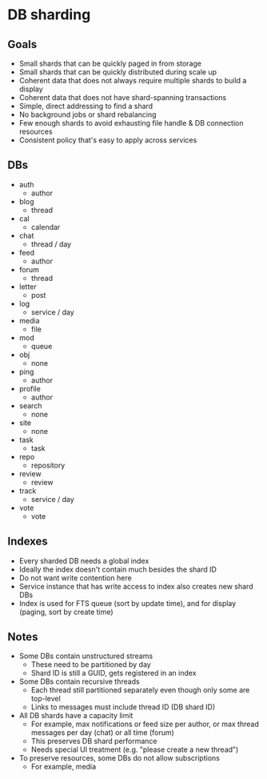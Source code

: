 # DB sharding

## Goals

- Small shards that can be quickly paged in from storage
- Small shards that can be quickly distributed during scale up
- Coherent data that does not always require multiple shards to build a display
- Coherent data that does not have shard-spanning transactions
- Simple, direct addressing to find a shard
- No background jobs or shard rebalancing
- Few enough shards to avoid exhausting file handle & DB connection resources
- Consistent policy that's easy to apply across services

## DBs

- auth
  - author
- blog
  - thread
- cal
  - calendar
- chat
  - thread / day
- feed
  - author
- forum
  - thread
- letter
  - post
- log
  - service / day
- media
  - file
- mod
  - queue
- obj
  - none
- ping
  - author
- profile
  - author
- search
  - none
- site
  - none
- task
  - task
- repo
  - repository
- review
  - review
- track
  - service / day
- vote
  - vote

## Indexes

- Every sharded DB needs a global index
- Ideally the index doesn't contain much besides the shard ID
- Do not want write contention here
- Service instance that has write access to index also creates new shard DBs
- Index is used for FTS queue (sort by update time), and for display (paging, sort by create time)

## Notes

- Some DBs contain unstructured streams
  - These need to be partitioned by day
  - Shard ID is still a GUID, gets registered in an index
- Some DBs contain recursive threads
  - Each thread still partitioned separately even though only some are top-level
  - Links to messages must include thread ID (DB shard ID)
- All DB shards have a capacity limit
  - For example, max notifications or feed size per author, or max thread messages per day (chat) or all time (forum)
  - This preserves DB shard performance
  - Needs special UI treatment (e.g. "please create a new thread")
- To preserve resources, some DBs do not allow subscriptions
  - For example, media
